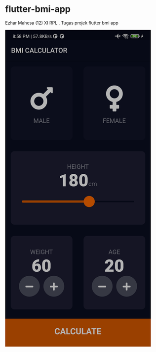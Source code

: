 # flutter-bmi-app
Ezhar Mahesa (12) XI RPL . Tugas projek flutter bmi app

![alt text](https://github.com/skydie22/flutter-bmi-app/blob/master/flutter_01.png)



